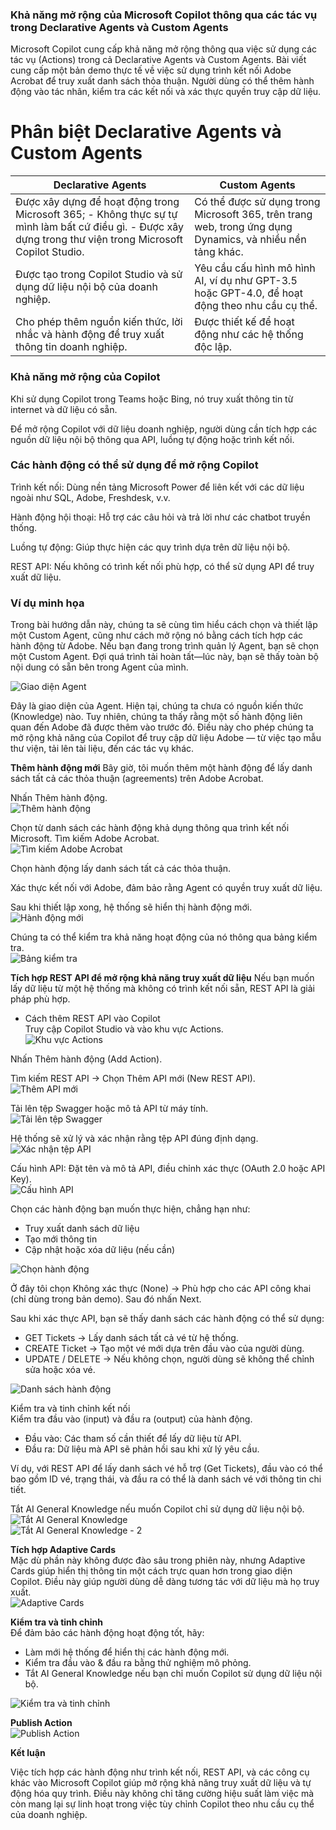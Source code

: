 ### Khả năng mở rộng của Microsoft Copilot thông qua các tác vụ trong Declarative Agents và Custom Agents

Microsoft Copilot cung cấp khả năng mở rộng thông qua việc sử dụng các tác vụ (Actions) trong cả Declarative Agents và Custom Agents. Bài viết cung cấp một bản demo thực tế về việc sử dụng trình kết nối Adobe Acrobat để truy xuất danh sách thỏa thuận. Người dùng có thể thêm hành động vào tác nhân, kiểm tra các kết nối và xác thực quyền truy cập dữ liệu.

# Phân biệt Declarative Agents và Custom Agents

| **Declarative Agents**                                                                                                                                     | **Custom Agents**                                                                                         |
| ---------------------------------------------------------------------------------------------------------------------------------------------------------- | --------------------------------------------------------------------------------------------------------- |
| Được xây dựng để hoạt động trong Microsoft 365; - Không thực sự tự mình làm bất cứ điều gì. - Được xây dựng trong thư viện trong Microsoft Copilot Studio. | Có thể được sử dụng trong Microsoft 365, trên trang web, trong ứng dụng Dynamics, và nhiều nền tảng khác. |
| Được tạo trong Copilot Studio và sử dụng dữ liệu nội bộ của doanh nghiệp.                                                                                  | Yêu cầu cấu hình mô hình AI, ví dụ như GPT-3.5 hoặc GPT-4.0, để hoạt động theo nhu cầu cụ thể.            |
| Cho phép thêm nguồn kiến thức, lời nhắc và hành động để truy xuất thông tin doanh nghiệp.                                                                  | Được thiết kế để hoạt động như các hệ thống độc lập.                                                      |

### Khả năng mở rộng của Copilot

Khi sử dụng Copilot trong Teams hoặc Bing, nó truy xuất thông tin từ internet và dữ liệu có sẵn.

Để mở rộng Copilot với dữ liệu doanh nghiệp, người dùng cần tích hợp các nguồn dữ liệu nội bộ thông qua API, luồng tự động hoặc trình kết nối.

### Các hành động có thể sử dụng để mở rộng Copilot

Trình kết nối: Dùng nền tảng Microsoft Power để liên kết với các dữ liệu ngoài như SQL, Adobe, Freshdesk, v.v.

Hành động hội thoại: Hỗ trợ các câu hỏi và trả lời như các chatbot truyền thống.

Luồng tự động: Giúp thực hiện các quy trình dựa trên dữ liệu nội bộ.

REST API: Nếu không có trình kết nối phù hợp, có thể sử dụng API để truy xuất dữ liệu.

### Ví dụ minh họa

Trong bài hướng dẫn này, chúng ta sẽ cùng tìm hiểu cách chọn và thiết lập một Custom Agent, cũng như cách mở rộng nó bằng cách tích hợp các hành động từ Adobe.
Nếu bạn đang trong trình quản lý Agent, bạn sẽ chọn một Custom Agent. Đợi quá trình tải hoàn tất—lúc này, bạn sẽ thấy toàn bộ nội dung có sẵn bên trong Agent của mình.

![Giao diện Agent](screenshot-01JQXZZJHQFMFV7WX9GRG9J1PT.png)

Đây là giao diện của Agent. Hiện tại, chúng ta chưa có nguồn kiến thức (Knowledge) nào. Tuy nhiên, chúng ta thấy rằng một số hành động liên quan đến Adobe đã được thêm vào trước đó. Điều này cho phép chúng ta mở rộng khả năng của Copilot để truy cập dữ liệu Adobe — từ việc tạo mẫu thư viện, tải lên tài liệu, đến các tác vụ khác.

**Thêm hành động mới**
Bây giờ, tôi muốn thêm một hành động để lấy danh sách tất cả các thỏa thuận (agreements) trên Adobe Acrobat.

Nhấn Thêm hành động.  
![Thêm hành động](screenshot-01JQXZZJHQFMFV7WX9GRG9J1PT-1.png)

Chọn từ danh sách các hành động khả dụng thông qua trình kết nối Microsoft. Tìm kiếm Adobe Acrobat.  
![Tìm kiếm Adobe Acrobat](screenshot-01JQYATJAVFNYBZ1Q2G2XVN2K4-1.png)

Chọn hành động lấy danh sách tất cả các thỏa thuận.

Xác thực kết nối với Adobe, đảm bảo rằng Agent có quyền truy xuất dữ liệu.

Sau khi thiết lập xong, hệ thống sẽ hiển thị hành động mới.  
![Hành động mới](screenshot-01JQY0B7ZB3SKQHZ5GX0R981TX-1.png)

Chúng ta có thể kiểm tra khả năng hoạt động của nó thông qua bảng kiểm tra.  
![Bảng kiểm tra](screenshot-01JQY0BFHFBD3XH1K38N3BH5J3.png)

**Tích hợp REST API để mở rộng khả năng truy xuất dữ liệu**
Nếu bạn muốn lấy dữ liệu từ một hệ thống mà không có trình kết nối sẵn, REST API là giải pháp phù hợp.

- Cách thêm REST API vào Copilot  
  Truy cập Copilot Studio và vào khu vực Actions.  
  ![Khu vực Actions](screenshot-01JQY0D3VJ8128KVTN9EQ171C5.png)

Nhấn Thêm hành động (Add Action).

Tìm kiếm REST API → Chọn Thêm API mới (New REST API).  
![Thêm API mới](screenshot-01JQY0DRR5W0MMPQ47YZ3XH3DE.png)

Tải lên tệp Swagger hoặc mô tả API từ máy tính.  
![Tải lên tệp Swagger](03.04.2025_21.22.03_REC.gif)

Hệ thống sẽ xử lý và xác nhận rằng tệp API đúng định dạng.  
![Xác nhận tệp API](screenshot-01JQY0MTXPKDQVXZMKYXQM65TY-1.png)

Cấu hình API: Đặt tên và mô tả API, điều chỉnh xác thực (OAuth 2.0 hoặc API Key).  
![Cấu hình API](screenshot-01JQY0R8HM2559S4NH3BH03GMH.png)

Chọn các hành động bạn muốn thực hiện, chẳng hạn như:

- Truy xuất danh sách dữ liệu
- Tạo mới thông tin
- Cập nhật hoặc xóa dữ liệu (nếu cần)

![Chọn hành động](screenshot-01JQY0Q9K18MP5WEH60VKMP8H3.png)

Ở đây tôi chọn Không xác thực (None) → Phù hợp cho các API công khai (chỉ dùng trong bản demo). Sau đó nhấn Next.

Sau khi xác thực API, bạn sẽ thấy danh sách các hành động có thể sử dụng:

- GET Tickets → Lấy danh sách tất cả vé từ hệ thống.
- CREATE Ticket → Tạo một vé mới dựa trên đầu vào của người dùng.
- UPDATE / DELETE → Nếu không chọn, người dùng sẽ không thể chỉnh sửa hoặc xóa vé.

![Danh sách hành động](screenshot-01JQY0TRVY011FHTPHER8RNE0Q.png)

Kiểm tra và tinh chỉnh kết nối  
Kiểm tra đầu vào (input) và đầu ra (output) của hành động.

- Đầu vào: Các tham số cần thiết để lấy dữ liệu từ API.
- Đầu ra: Dữ liệu mà API sẽ phản hồi sau khi xử lý yêu cầu.

Ví dụ, với REST API để lấy danh sách vé hỗ trợ (Get Tickets), đầu vào có thể bao gồm ID vé, trạng thái, và đầu ra có thể là danh sách vé với thông tin chi tiết.

Tắt AI General Knowledge nếu muốn Copilot chỉ sử dụng dữ liệu nội bộ.  
![Tắt AI General Knowledge](screenshot-01JQY0XNSDJKCPKXYJ8QAF8VB9.png)  
![Tắt AI General Knowledge - 2](screenshot-01JQY0XYHEV07475GF41QF0KJT.png)

**Tích hợp Adaptive Cards**  
Mặc dù phần này không được đào sâu trong phiên này, nhưng Adaptive Cards giúp hiển thị thông tin một cách trực quan hơn trong giao diện Copilot. Điều này giúp người dùng dễ dàng tương tác với dữ liệu mà họ truy xuất.  
![Adaptive Cards](screenshot-01JQY0YEF0S0BMBPKQNQF0GKBA.png)

**Kiểm tra và tinh chỉnh**  
Để đảm bảo các hành động hoạt động tốt, hãy:

- Làm mới hệ thống để hiển thị các hành động mới.
- Kiểm tra đầu vào & đầu ra bằng thử nghiệm mô phỏng.
- Tắt AI General Knowledge nếu bạn chỉ muốn Copilot sử dụng dữ liệu nội bộ.

![Kiểm tra và tinh chỉnh](screenshot-01JQY15GZYFVS0XEFCDEDHNZEJ.png)

**Publish Action**  
![Publish Action](screenshot-01JQY15Q4HF4CWF2S3QA00B2AW.png)

**Kết luận**

Việc tích hợp các hành động như trình kết nối, REST API, và các công cụ khác vào Microsoft Copilot giúp mở rộng khả năng truy xuất dữ liệu và tự động hóa quy trình. Điều này không chỉ tăng cường hiệu suất làm việc mà còn mang lại sự linh hoạt trong việc tùy chỉnh Copilot theo nhu cầu cụ thể của doanh nghiệp.

